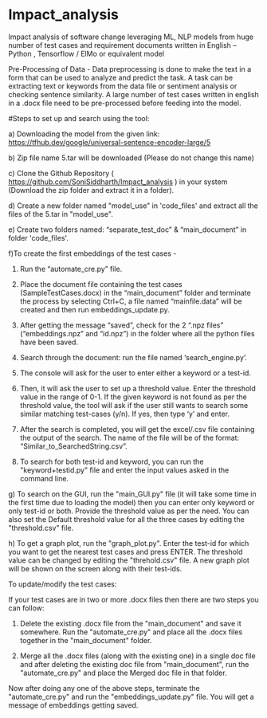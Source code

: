 # Impact_analysis
Impact analysis of software change leveraging ML, NLP models from huge number of test cases and requirement documents written in English – Python , Tensorflow / ElMo or equivalent model

Pre-Processing of Data - Data preprocessing is done to make the text in a form that can be used to analyze and predict the task. A task can be extracting text or keywords from the data file or sentiment analysis or checking sentence similarity. A large number of test cases written in english in a .docx file need to be pre-processed before feeding into the model.

#Steps to set up and search using the tool:

a) Downloading the model from the given link:
https://tfhub.dev/google/universal-sentence-encoder-large/5

b) Zip file name 5.tar will be downloaded (Please do not change this name)

c) Clone the Github Repository ( https://github.com/SoniSiddharth/Impact_analysis ) in your system (Download the zip folder and extract    it in a folder).

d) Create a new folder named "model_use" in 'code_files' and extract all the files of the 5.tar in "model_use".

e) Create two folders named: “separate_test_doc” & “main_document” in folder 'code_files'. 

f)To create the first embeddings of the test cases - 

  1) Run the “automate_cre.py” file.
  
  2) Place the document file containing the test cases (SampleTestCases.docx) in the “main_document” folder and terminate the process by selecting Ctrl+C, a file named “mainfile.data” will be created and then run embeddings_update.py.
  
  3) After getting the message “saved”, check for the 2 “.npz files” (“embeddings.npz” and “id.npz”) in the folder where all the python files have been saved.
  
  4) Search through the document: run the file named ‘search_engine.py’.
  
  5) The console will ask for the user to enter either a keyword or a test-id.
  
  6) Then, it will ask the user to set up a threshold value. Enter the threshold value in the range of 0-1. 
If the given keyword is not found as per the threshold value, the tool will ask if the user still wants to search some similar matching test-cases (y/n). If yes, then type ‘y’ and enter. 

  7) After the search is completed, you will get the excel/.csv file containing the output of the search. The name of the file will be of the format: “Similar_to_SearchedString.csv”.
  
  8) To search for both test-id and keyword, you can run the "keyword+testid.py" file and enter the input values asked in the command line.

g) To search on the GUI, run the "main_GUI.py" file (it will take some time in the first time due to loading the model) then you can enter only keyword or only test-id or both. Provide the threshold value as per the need. You can also set the Default threshold value for all the three cases by editing the "threshold.csv" file.

h) To get a graph plot, run the "graph_plot.py". Enter the test-id for which you want to get the nearest test cases and press ENTER. The threshold value can be changed by editing the "threhold.csv" file. A new graph plot will be shown on the screen along with their test-ids. 

To update/modify the test cases:

If your test cases are in two or more .docx files then there are two steps you can follow:

  1. Delete the existing .docx file from the "main_document" and save it somewhere. Run the "automate_cre.py" and place all the .docx files together in the "main_document" folder.
  
  2. Merge all the .docx files (along with the existing one) in a single doc file and after deleting the existing doc file from "main_document", run the "automate_cre.py" and place the Merged doc file in that folder.

Now after doing any one of the above steps, terminate the "automate_cre.py" and run the "embeddings_update.py" file. You will get a message of embeddings getting saved.

